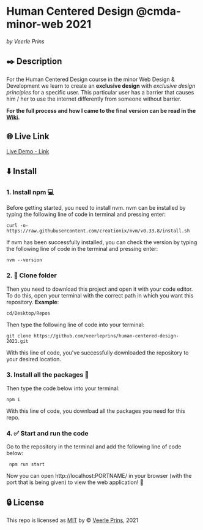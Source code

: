 # Human Centered Design @cmda-minor-web 2021

<!-- Image of the project here - Maybe Mockup -->

_by Veerle Prins_

## :black_nib: Description

For the Human Centered Design course in the minor Web Design & Development we learn to create an **exclusive design** with _exclusive design principles_ for a specific user. This particular user has a barrier that causes him / her to use the internet differently from someone without barrier.

**For the full process and how I came to the final version can be read in the [Wiki](https://github.com/veerleprins/human-centered-design-2021/wiki).**

## :globe_with_meridians: Live Link

[Live Demo - Link]()

## :arrow_down: Install

### 1. Install npm :computer:

Before getting started, you need to install nvm. nvm can be installed by typing the following line of code in terminal and pressing enter:

`curl -o- https://raw.githubusercontent.com/creationix/nvm/v0.33.8/install.sh `

If nvm has been successfully installed, you can check the version by typing the following line of code in the terminal and pressing enter:

`nvm --version`

### 2. :open_file_folder: Clone folder

Then you need to download this project and open it with your code editor. To do this, open your terminal with the correct path in which you want this repository. **Example**:

`cd/Desktop/Repos`

Then type the following line of code into your terminal:

`git clone https://github.com/veerleprins/human-centered-design-2021.git`

With this line of code, you've successfully downloaded the repository to your desired location.

### 3. Install all the packages :bookmark_tabs:

Then type the code below into your terminal:

`npm i`

With this line of code, you download all the packages you need for this repo.

### 4. :white_check_mark: Start and run the code

Go to the repository in the terminal and add the following line of code below:

` npm run start`

Now you can open http://localhost:PORTNAME/ in your browser (with the port that is being given) to view the web application! :raised_hands:

## :lock: License

This repo is licensed as [MIT](https://github.com/veerleprins/human-centered-design-2021/blob/master/LICENSE) by :copyright: [Veerle Prins](https://github.com/veerleprins), 2021

<!-- replace the code in the /docs folder with your own, so you can showcase your work with GitHub Pages 🌍 -->

<!-- ...but how does one use this project? What are its features 🤔 -->

<!-- Maybe a checklist of done stuff and stuff still on your wishlist? ✅ -->

<!-- https://css-tricks.com/having-a-little-fun-with-custom-focus-styles/ -->

